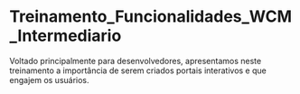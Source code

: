 # Treinamento_Funcionalidades_WCM_Intermediario
Voltado principalmente para desenvolvedores, apresentamos neste treinamento a importância de serem criados portais interativos e que engajem os usuários.
